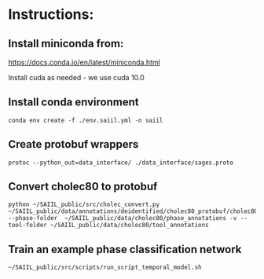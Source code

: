 # Instructions:

## Install miniconda from:
https://docs.conda.io/en/latest/miniconda.html

Install cuda as needed - we use cuda 10.0

## Install conda environment 
```
conda env create -f ./env.saiil.yml -n saiil
```

## Create protobuf wrappers
```
protoc --python_out=data_interface/ ./data_interface/sages.proto
```

## Convert cholec80 to protobuf
```
python ~/SAIIL_public/src/cholec_convert.py  ~/SAIIL_public/data/annotations/deidentified/cholec80_protobuf/cholec80.pb --phase-folder  ~/SAIIL_public/data/cholec80/phase_annotations -v --tool-folder ~/SAIIL_public/data/cholec80/tool_annotations
```

## Train an example phase classification network
```
~/SAIIL_public/src/scripts/run_script_temporal_model.sh
```
